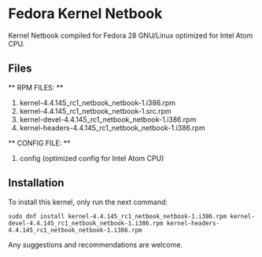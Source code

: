 # Fedora Kernel Netbook
Kernel Netbook compiled for Fedora 28 GNU/Linux optimized for Intel Atom CPU.

## Files

** RPM FILES: **
  1. kernel-4.4.145_rc1_netbook_netbook-1.i386.rpm
  2. kernel-4.4.145_rc1_netbook_netbook-1.src.rpm
  3. kernel-devel-4.4.145_rc1_netbook_netbook-1.i386.rpm
  4. kernel-headers-4.4.145_rc1_netbook_netbook-1.i386.rpm

** CONFIG FILE: **
  1. config (optimized config for Intel Atom CPU)


## Installation

To install this kernel, only run the next command:
```
sudo dnf install kernel-4.4.145_rc1_netbook_netbook-1.i386.rpm kernel-devel-4.4.145_rc1_netbook_netbook-1.i386.rpm kernel-headers-4.4.145_rc1_netbook_netbook-1.i386.rpm 
```


Any suggestions and recommendations are welcome.
